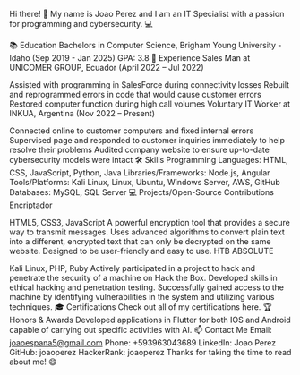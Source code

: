 Hi there! :wave:
My name is Joao Perez and I am an IT Specialist with a passion for programming and cybersecurity. :computer:

📚 Education
Bachelors in Computer Science, Brigham Young University - Idaho (Sep 2019 - Jan 2025)
GPA: 3.8
💼 Experience
Sales Man at UNICOMER GROUP, Ecuador (April 2022 – Jul 2022)

Assisted with programming in SalesForce during connectivity losses
Rebuilt and reprogrammed errors in code that would cause customer errors
Restored computer function during high call volumes
Voluntary IT Worker at INKUA, Argentina (Nov 2022 – Present)

Connected online to customer computers and fixed internal errors
Supervised page and responded to customer inquiries immediately to help resolve their problems
Audited company website to ensure up-to-date cybersecurity models were intact
🛠 Skills
Programming Languages: HTML, CSS, JavaScript, Python, Java
Libraries/Frameworks: Node.js, Angular
Tools/Platforms: Kali Linux, Linux, Ubuntu, Windows Server, AWS, GitHub
Databases: MySQL, SQL Server
💻 Projects/Open-Source Contributions
Encriptador

HTML5, CSS3, JavaScript
A powerful encryption tool that provides a secure way to transmit messages.
Uses advanced algorithms to convert plain text into a different, encrypted text that can only be decrypted on the same website.
Designed to be user-friendly and easy to use.
HTB ABSOLUTE

Kali Linux, PHP, Ruby
Actively participated in a project to hack and penetrate the security of a machine on Hack the Box.
Developed skills in ethical hacking and penetration testing.
Successfully gained access to the machine by identifying vulnerabilities in the system and utilizing various techniques.
🎓 Certifications
Check out all of my certifications here.
🏆 Honors & Awards
Developed applications in Flutter for both IOS and Android capable of carrying out specific activities with AI.
📫 Contact Me
Email: joaoespana5@gmail.com
Phone: +593963043689
LinkedIn: Joao Perez
GitHub: joaoperez
HackerRank: joaoperez
Thanks for taking the time to read about me! :smile:
